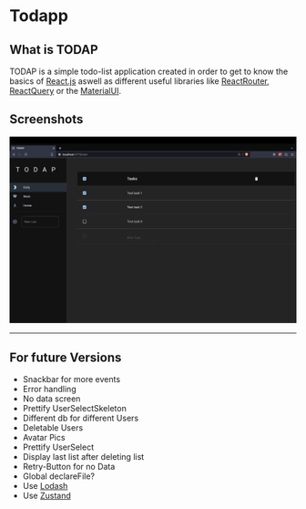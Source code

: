 # Todapp

## What is TODAP

TODAP is a simple todo-list application created in order to get to know the basics of [React.js](https://react.dev/) aswell as different useful libraries like [ReactRouter](https://reactrouter.com/en/main), [ReactQuery](https://tanstack.com/query/latest) or the [MaterialUI](https://mui.com/).

## Screenshots

![Screenshot of the app](public/MainScreen.png "Main Screen")

---

## For future Versions

- Snackbar for more events
- Error handling
- No data screen
- Prettify UserSelectSkeleton
- Different db for different Users
- Deletable Users
- Avatar Pics
- Prettify UserSelect
- Display last list after deleting list
- Retry-Button for no Data
- Global declareFile?
- Use [Lodash](https://lodash.com/)
- Use [Zustand](https://docs.pmnd.rs/zustand/getting-started/introduction)
